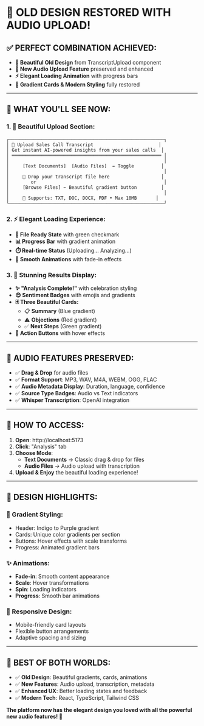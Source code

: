# 🎨 **OLD DESIGN RESTORED WITH AUDIO UPLOAD!**

## ✅ **PERFECT COMBINATION ACHIEVED:**
- **🎨 Beautiful Old Design** from TranscriptUpload component
- **🎤 New Audio Upload Feature** preserved and enhanced
- **⚡ Elegant Loading Animation** with progress bars
- **🎯 Gradient Cards & Modern Styling** fully restored

---

## 🌟 **WHAT YOU'LL SEE NOW:**

### **1. 🎨 Beautiful Upload Section:**
```
┌─────────────────────────────────────────────────────────┐
│ 🌟 Upload Sales Call Transcript                        │
│ Get instant AI-powered insights from your sales calls  │
│ ═══════════════════════════════════════════════════════ │
│                                                         │
│     [Text Documents]  [Audio Files]  ← Toggle          │
│                                                         │
│     📁 Drop your transcript file here                   │
│        or                                               │
│     [Browse Files] ← Beautiful gradient button         │
│                                                         │
│     📄 Supports: TXT, DOC, DOCX, PDF • Max 10MB       │
└─────────────────────────────────────────────────────────┘
```

### **2. ⚡ Elegant Loading Experience:**
- **🎯 File Ready State** with green checkmark
- **📊 Progress Bar** with gradient animation
- **⏱️ Real-time Status** (Uploading... Analyzing...)
- **🎨 Smooth Animations** with fade-in effects

### **3. 🎉 Stunning Results Display:**
- **✨ "Analysis Complete!"** with celebration styling
- **😊 Sentiment Badges** with emojis and gradients
- **🃏 Three Beautiful Cards:**
  - 📋 **Summary** (Blue gradient)
  - ⚠️ **Objections** (Red gradient)  
  - ✅ **Next Steps** (Green gradient)
- **🎯 Action Buttons** with hover effects

---

## 🎤 **AUDIO FEATURES PRESERVED:**
- ✅ **Drag & Drop** for audio files
- ✅ **Format Support**: MP3, WAV, M4A, WEBM, OGG, FLAC
- ✅ **Audio Metadata Display**: Duration, language, confidence
- ✅ **Source Type Badges**: Audio vs Text indicators
- ✅ **Whisper Transcription**: OpenAI integration

---

## 🚀 **HOW TO ACCESS:**

1. **Open**: http://localhost:5173
2. **Click**: "Analysis" tab
3. **Choose Mode**:
   - **Text Documents** → Classic drag & drop for files
   - **Audio Files** → Audio upload with transcription
4. **Upload & Enjoy** the beautiful loading experience!

---

## 🎨 **DESIGN HIGHLIGHTS:**

### **🌈 Gradient Styling:**
- Header: Indigo to Purple gradient
- Cards: Unique color gradients per section
- Buttons: Hover effects with scale transforms
- Progress: Animated gradient bars

### **✨ Animations:**
- **Fade-in**: Smooth content appearance
- **Scale**: Hover transformations
- **Spin**: Loading indicators
- **Progress**: Smooth bar animations

### **📱 Responsive Design:**
- Mobile-friendly card layouts
- Flexible button arrangements
- Adaptive spacing and sizing

---

## 🎯 **BEST OF BOTH WORLDS:**
- ✅ **Old Design**: Beautiful gradients, cards, animations
- ✅ **New Features**: Audio upload, transcription, metadata
- ✅ **Enhanced UX**: Better loading states and feedback
- ✅ **Modern Tech**: React, TypeScript, Tailwind CSS

**The platform now has the elegant design you loved with all the powerful new audio features! 🎉** 